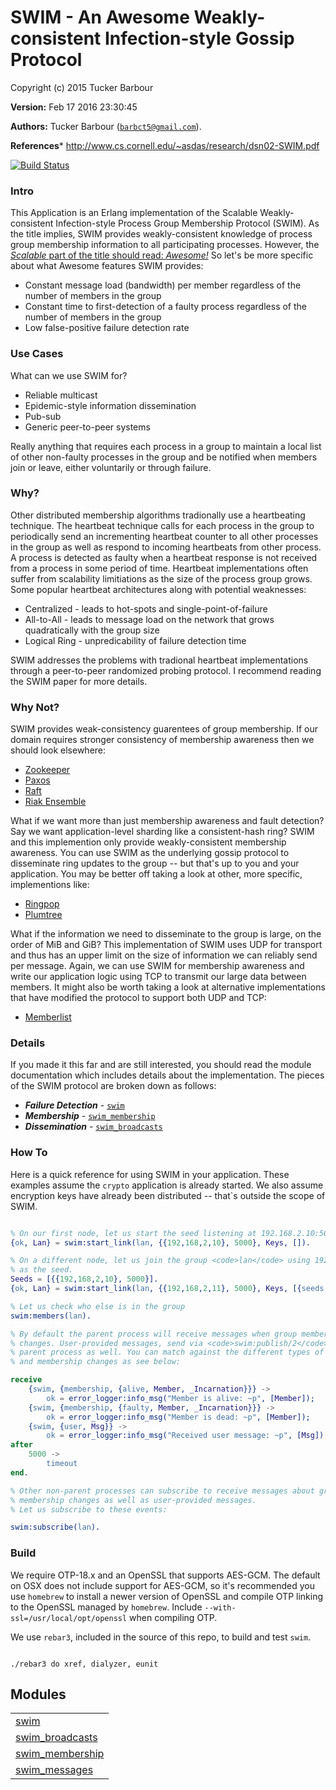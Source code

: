 

# SWIM - An Awesome Weakly-consistent Infection-style Gossip Protocol #

Copyright (c) 2015 Tucker Barbour

__Version:__ Feb 17 2016 23:30:45

__Authors:__ Tucker Barbour ([`barbct5@gmail.com`](mailto:barbct5@gmail.com)).

__References__* http://www.cs.cornell.edu/~asdas/research/dsn02-SWIM.pdf

[![Build Status](https://travis-ci.org/barbct5/swim.svg)](https://travis-ci.org/barbct5/swim)

### Intro

This Application is an Erlang implementation of the
Scalable Weakly-consistent Infection-style Process Group
Membership Protocol (SWIM). As the title implies, SWIM provides
weakly-consistent knowledge of process group membership information to all
participating processes. However, the [*Scalable* part of the title should read:
*Awesome!*](http://erlangcentral.org/scalable-is-awesome-literally-garrett-smith-erlang-user-conference-2015/#.VZWtcXjEo22)
So let's be more specific about what Awesome features SWIM provides:

- Constant message load (bandwidth) per member regardless of the number
of members in the group
- Constant time to first-detection of a faulty process regardless of
the number of members in the group
- Low false-positive failure detection rate

### Use Cases

What can we use SWIM for?

- Reliable multicast
- Epidemic-style information dissemination
- Pub-sub
- Generic peer-to-peer systems

Really anything that requires each process in a group to maintain a local list
of other non-faulty processes in the group and be notified when members join or
leave, either voluntarily or through failure.

### Why?

Other distributed membership algorithms tradionally use a heartbeating technique.
The heartbeat technique calls for each process in the group to periodically
send an incrementing heartbeat counter to all other processes in the group as well
as respond to incoming heartbeats from other process. A process is detected as
faulty when a heartbeat response is not received from a process in some
period of time. Heartbeat implementations often suffer from scalability limitiations
as the size of the process group grows. Some popular heartbeat architectures
along with potential weaknesses:

* Centralized - leads to hot-spots and single-point-of-failure
* All-to-All - leads to message load on the network that grows quadratically with the group size
* Logical Ring - unpredicability of failure detection time

SWIM addresses the problems with tradional heartbeat implementations through a
peer-to-peer randomized probing protocol. I recommend reading the SWIM paper
for more details.

### Why Not?

SWIM provides weak-consistency guarentees of group membership.
If our domain requires stronger consistency of membership awareness then we
should look elsewhere:

- [Zookeeper](https://zookeeper.apache.org)
- [Paxos](http://research.microsoft.com/en-us/um/people/lamport/pubs/paxos-simple.pdf)
- [Raft](https://www.usenix.org/conference/atc14/technical-sessions/presentation/ongaro)
- [Riak Ensemble](https://github.com/basho/riak_ensemble)

What if we want more than just membership awareness and fault detection? Say
we want application-level sharding like a consistent-hash ring?
SWIM and this implemention only provide weakly-consistent membership awareness.
You can use SWIM as the underlying gossip protocol to disseminate
ring updates to the group -- but that's up to you and your application. You may
be better off taking a look at other, more specific, implementions like:

- [Ringpop](https://github.com/uber/ringpop)
- [Plumtree](https://github.com/helium/plumtree)

What if the information we need to disseminate to the group is large, on
the order of MiB and GiB? This implementation of SWIM uses UDP for
transport and thus has an upper limit on the size of information we can
reliably send per message. Again, we can use SWIM for membership awareness and
write our application logic using TCP to transmit our large data between members.
It might also be worth taking a look at alternative implementations that have
modified the protocol to support both UDP and TCP:

- [Memberlist](https://github.com/hashicorp/memberlist)

### Details

If you made it this far and are still interested, you should read the module
documentation which includes details about the implementation.
The pieces of the SWIM protocol are broken down as follows:

* __*Failure Detection*__ - [`swim`](swim.md)
* __*Membership*__ - [`swim_membership`](swim_membership.md)
* __*Dissemination*__ - [`swim_broadcasts`](swim_broadcasts.md)

### How To

Here is a quick reference for using SWIM in your application. These examples
assume the `crypto` application is already started. We also assume encryption
keys have already been distributed -- that`s outside the scope of SWIM.

```erlang

% On our first node, let us start the seed listening at 192.168.2.10:5000
{ok, Lan} = swim:start_link(lan, {{192,168,2,10}, 5000}, Keys, []).

% On a different node, let us join the group <code>lan</code> using 192.168.2.10:5000
% as the seed.
Seeds = [{{192,168,2,10}, 5000}].
{ok, Lan} = swim:start_link(lan, {{192,168,2,11}, 5000}, Keys, [{seeds, Seeds}]).

% Let us check who else is in the group
swim:members(lan).

% By default the parent process will receive messages when group membership
% changes. User-provided messages, send via <code>swim:publish/2</code>, are sent to the
% parent process as well. You can match against the different types of messages
% and membership changes as see below:

receive
    {swim, {membership, {alive, Member, _Incarnation}}} ->
        ok = error_logger:info_msg("Member is alive: ~p", [Member]);
    {swim, {membership, {faulty, Member, _Incarnation}}} ->
        ok = error_logger:info_msg("Member is dead: ~p", [Member]);
    {swim, {user, Msg}} ->
        ok = error_logger:info_msg("Received user message: ~p", [Msg])
after
    5000 ->
        timeout
end.

% Other non-parent processes can subscribe to receive messages about group
% membership changes as well as user-provided messages.
% Let us subscribe to these events:

swim:subscribe(lan).

```

### Build

We require OTP-18.x and an OpenSSL that supports AES-GCM. The default on OSX
does not include support for AES-GCM, so it's recommended you use `homebrew` to
install a newer version of OpenSSL and compile OTP linking to the OpenSSL managed
by `homebrew`. Include `--with-ssl=/usr/local/opt/openssl` when compiling OTP.

We use `rebar3`, included in the source of this repo, to build and test `swim`.

```

./rebar3 do xref, dialyzer, eunit

```

## Modules ##


<table width="100%" border="0" summary="list of modules">
<tr><td><a href="https://github.com/barbct5/swim/blob/master/doc/swim.md" class="module">swim</a></td></tr>
<tr><td><a href="https://github.com/barbct5/swim/blob/master/doc/swim_broadcasts.md" class="module">swim_broadcasts</a></td></tr>
<tr><td><a href="https://github.com/barbct5/swim/blob/master/doc/swim_membership.md" class="module">swim_membership</a></td></tr>
<tr><td><a href="https://github.com/barbct5/swim/blob/master/doc/swim_messages.md" class="module">swim_messages</a></td></tr>
</table>



